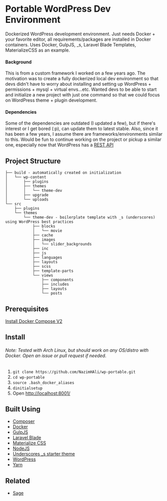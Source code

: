 # Portable WordPress Dev Environment

Dockerized WordPress development environment. Just needs Docker + your favorite editor, all requirements/packages are installed in Docker containers. Uses Docker, GulpJS, \_s, Laravel Blade Templates, MaterializeCSS as an example.

#### Background
This is from a custom framework I worked on a few years ago. The motivation was to create a fully dockerized local dev environment so that devs didn't have to worry about installing and setting up WordPress + permissions + mysql + virtual envs...etc. Wanted devs to be able to start and initialize a new project with just one command so that we could focus on WordPress theme + plugin development.

#### Dependencies
Some of the dependencies are outdated (I updated a few), but if there's interest or I get bored (:p), can update them to latest stable. Also, since it has been a few years, I assume there are frameworks/environments similar to this. Would be fun to continue working on the project or pickup a similar one, especially now that WordPress has a [REST API](https://developer.wordpress.org/rest-api/)

## Project Structure

```
├── build - automatically created on initialization
│   └── wp-content
│       ├── plugins
│       ├── themes
│       │   └── theme-dev
│       ├── upgrade
│       └── uploads
└── src
    ├── plugins
    └── themes
        └── theme-dev - boilerplate template with _s (underscores) using WordPress best practices
            ├── blocks
            │   └── movie
            ├── cache
            ├── images
            │   └── slider_backgrounds
            ├── inc
            ├── js
            ├── languages
            ├── layouts
            ├── scss
            ├── template-parts
            └── views
                ├── components
                ├── includes
                ├── layouts
                └── posts
```

## Prerequisites
[Install Docker Compose V2](https://docs.docker.com/compose/cli-command/)

## Install
###### Note: Tested with Arch Linux, but should work on any OS/distro with Docker. Open an issue or pull request if needed.

1. ```git clone https://github.com/NazimHAli/wp-portable.git```
2. ```cd wp-portable```
3. ```source .bash_docker_aliases```
4. ```dinitialsetup```
5. Open <a href="http://localhost:8001/" target="_blank">http://localhost:8001/</a>

## Built Using
- [Composer](https://getcomposer.org/)
- [Docker](https://www.docker.com/)
- [GulpJS](https://gulpjs.com/)
- [Laravel Blade](https://laravel.com/docs/master/blade)
- [Materialize CSS](https://materializecss.com/)
- [NodeJS](https://nodejs.org/en/)
- [Underscores \_s starter theme](https://github.com/Automattic/_s)
- [WordPress](https://wordpress.org/)
- [Yarn](https://yarnpkg.com/en/)

## Related
- [Sage](https://github.com/roots/sage)

